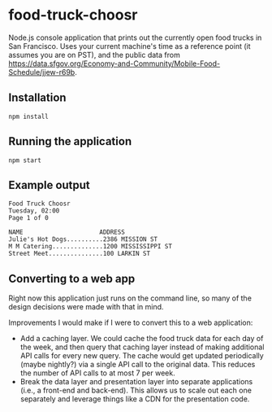 # food-truck-choosr

Node.js console application that prints out the currently open food trucks in San Francisco. Uses your current machine's time as a reference point (it assumes you are on PST), and the public data from https://data.sfgov.org/Economy-and-Community/Mobile-Food-Schedule/jjew-r69b.

## Installation

`npm install`

## Running the application

`npm start`

## Example output

```
Food Truck Choosr
Tuesday, 02:00
Page 1 of 0

NAME                     ADDRESS
Julie's Hot Dogs..........2386 MISSION ST
M M Catering..............1200 MISSISSIPPI ST
Street Meet...............100 LARKIN ST
```

## Converting to a web app

Right now this application just runs on the command line, so many of the design decisions were made with that in mind.

Improvements I would make if I were to convert this to a web application:
* Add a caching layer. We could cache the food truck data for each day of the week, and then query that caching layer instead of making additional API calls for every new query. The cache would get updated periodically (maybe nightly?) via a single API call to the original data. This reduces the number of API calls to at most 7 per week.
* Break the data layer and presentation layer into separate applications (i.e., a front-end and back-end). This allows us to scale out each one separately and leverage things like a CDN for the presentation code.
